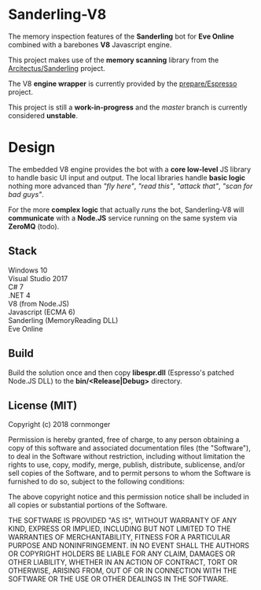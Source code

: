 # Sanderling-V8
The memory inspection features of the **Sanderling** bot for **Eve Online** combined with a barebones **V8** Javascript engine.

This project makes use of the **memory scanning** library from the [Arcitectus/Sanderling](https://github.com/Arcitectus/Sanderling) project.

The V8 **engine wrapper** is currently provided by the [prepare/Espresso](https://github.com/prepare/Espresso) project.

This project is still a **work-in-progress** and the *master* branch is currently considered **unstable**.

# Design
The embedded V8 engine provides the bot with a **core low-level** JS library to handle basic UI input and output. The local libraries handle **basic logic** nothing more advanced than *"fly here"*, *"read this"*, *"attack that"*, *"scan for bad guys"*.

For the more **complex logic** that actually *runs* the bot, Sanderling-V8 will **communicate** with a **Node.JS** service running on the same system via **ZeroMQ** (todo).

## Stack
Windows 10  
Visual Studio 2017  
C# 7  
.NET 4  
V8 (from Node.JS)  
Javascript (ECMA 6)  
Sanderling (MemoryReading DLL)  
Eve Online

## Build
Build the solution once and then copy **libespr.dll** (Espresso's patched Node.JS DLL) to the **bin/<Release|Debug>** directory.

## License (MIT)
Copyright (c) 2018 cornmonger

Permission is hereby granted, free of charge, to any person obtaining a copy
of this software and associated documentation files (the "Software"), to deal
in the Software without restriction, including without limitation the rights
to use, copy, modify, merge, publish, distribute, sublicense, and/or sell
copies of the Software, and to permit persons to whom the Software is
furnished to do so, subject to the following conditions:

The above copyright notice and this permission notice shall be included in all
copies or substantial portions of the Software.

THE SOFTWARE IS PROVIDED "AS IS", WITHOUT WARRANTY OF ANY KIND, EXPRESS OR
IMPLIED, INCLUDING BUT NOT LIMITED TO THE WARRANTIES OF MERCHANTABILITY,
FITNESS FOR A PARTICULAR PURPOSE AND NONINFRINGEMENT. IN NO EVENT SHALL THE
AUTHORS OR COPYRIGHT HOLDERS BE LIABLE FOR ANY CLAIM, DAMAGES OR OTHER
LIABILITY, WHETHER IN AN ACTION OF CONTRACT, TORT OR OTHERWISE, ARISING FROM,
OUT OF OR IN CONNECTION WITH THE SOFTWARE OR THE USE OR OTHER DEALINGS IN THE
SOFTWARE.
